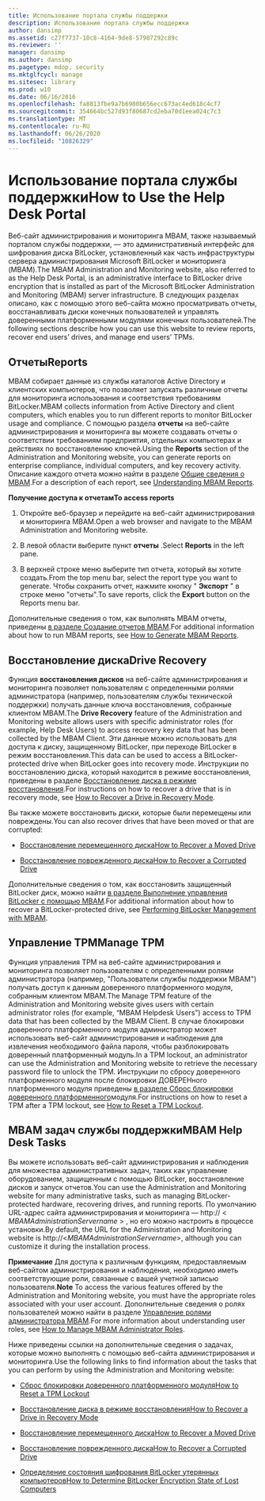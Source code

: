 ```yaml
---
title: Использование портала службы поддержки
description: Использование портала службы поддержки
author: dansimp
ms.assetid: c27f7737-10c8-4164-9de8-57987292c89c
ms.reviewer: ''
manager: dansimp
ms.author: dansimp
ms.pagetype: mdop, security
ms.mktglfcycl: manage
ms.sitesec: library
ms.prod: w10
ms.date: 06/16/2016
ms.openlocfilehash: fa8813fbe9a7b6980b656ecc673ac4ed618c4cf7
ms.sourcegitcommit: 354664bc527d93f80687cd2eba70d1eea024c7c3
ms.translationtype: MT
ms.contentlocale: ru-RU
ms.lasthandoff: 06/26/2020
ms.locfileid: "10826329"
---
```

# <span data-ttu-id="d8d84-103">Использование портала службы поддержки</span><span class="sxs-lookup"><span data-stu-id="d8d84-103">How to Use the Help Desk Portal</span></span>


<span data-ttu-id="d8d84-104">Веб-сайт администрирования и мониторинга MBAM, также называемый порталом службы поддержки, — это административный интерфейс для шифрования диска BitLocker, установленный как часть инфраструктуры сервера администрирования Microsoft BitLocker и мониторинга (MBAM).</span><span class="sxs-lookup"><span data-stu-id="d8d84-104">The MBAM Administration and Monitoring website, also referred to as the Help Desk Portal, is an administrative interface to BitLocker drive encryption that is installed as part of the Microsoft BitLocker Administration and Monitoring (MBAM) server infrastructure.</span></span> <span data-ttu-id="d8d84-105">В следующих разделах описано, как с помощью этого веб-сайта можно просматривать отчеты, восстанавливать диски конечных пользователей и управлять доверенными платформенными модулями конечных пользователей.</span><span class="sxs-lookup"><span data-stu-id="d8d84-105">The following sections describe how you can use this website to review reports, recover end users’ drives, and manage end users’ TPMs.</span></span>

## <a href="" id="bkmk-reports"></a><span data-ttu-id="d8d84-106">Отчеты</span><span class="sxs-lookup"><span data-stu-id="d8d84-106">Reports</span></span>


<span data-ttu-id="d8d84-107">MBAM собирает данные из службы каталогов Active Directory и клиентских компьютеров, что позволяет запускать различные отчеты для мониторинга использования и соответствия требованиям BitLocker.</span><span class="sxs-lookup"><span data-stu-id="d8d84-107">MBAM collects information from Active Directory and client computers, which enables you to run different reports to monitor BitLocker usage and compliance.</span></span> <span data-ttu-id="d8d84-108">С помощью раздела **отчеты** на веб-сайте администрирования и мониторинга вы можете создавать отчеты о соответствии требованиям предприятия, отдельных компьютерах и действиях по восстановлению ключей.</span><span class="sxs-lookup"><span data-stu-id="d8d84-108">Using the **Reports** section of the Administration and Monitoring website, you can generate reports on enterprise compliance, individual computers, and key recovery activity.</span></span> <span data-ttu-id="d8d84-109">Описание каждого отчета можно найти в разделе [Общие сведения о MBAM](understanding-mbam-reports-mbam-2.md).</span><span class="sxs-lookup"><span data-stu-id="d8d84-109">For a description of each report, see [Understanding MBAM Reports](understanding-mbam-reports-mbam-2.md).</span></span>

**<span data-ttu-id="d8d84-110">Получение доступа к отчетам</span><span class="sxs-lookup"><span data-stu-id="d8d84-110">To access reports</span></span>**

1.  <span data-ttu-id="d8d84-111">Откройте веб-браузер и перейдите на веб-сайт администрирования и мониторинга MBAM.</span><span class="sxs-lookup"><span data-stu-id="d8d84-111">Open a web browser and navigate to the MBAM Administration and Monitoring website.</span></span>

2.  <span data-ttu-id="d8d84-112">В левой области выберите пункт **отчеты** .</span><span class="sxs-lookup"><span data-stu-id="d8d84-112">Select **Reports** in the left pane.</span></span>

3.  <span data-ttu-id="d8d84-113">В верхней строке меню выберите тип отчета, который вы хотите создать.</span><span class="sxs-lookup"><span data-stu-id="d8d84-113">From the top menu bar, select the report type you want to generate.</span></span> <span data-ttu-id="d8d84-114">Чтобы сохранить отчет, нажмите кнопку " **Экспорт** " в строке меню "отчеты".</span><span class="sxs-lookup"><span data-stu-id="d8d84-114">To save reports, click the **Export** button on the Reports menu bar.</span></span>

<span data-ttu-id="d8d84-115">Дополнительные сведения о том, как выполнять MBAM отчеты, приведены [в разделе Создание отчетов MBAM](how-to-generate-mbam-reports-mbam-2.md).</span><span class="sxs-lookup"><span data-stu-id="d8d84-115">For additional information about how to run MBAM reports, see [How to Generate MBAM Reports](how-to-generate-mbam-reports-mbam-2.md).</span></span>

## <a href="" id="bkmk-drirec"></a><span data-ttu-id="d8d84-116">Восстановление диска</span><span class="sxs-lookup"><span data-stu-id="d8d84-116">Drive Recovery</span></span>


<span data-ttu-id="d8d84-117">Функция **восстановления дисков** на веб-сайте администрирования и мониторинга позволяет пользователям с определенными ролями администратора (например, пользователям службы технической поддержки) получать данные ключа восстановления, собранные клиентом MBAM.</span><span class="sxs-lookup"><span data-stu-id="d8d84-117">The **Drive Recovery** feature of the Administration and Monitoring website allows users with specific administrator roles (for example, Help Desk Users) to access recovery key data that has been collected by the MBAM Client.</span></span> <span data-ttu-id="d8d84-118">Эти данные можно использовать для доступа к диску, защищенному BitLocker, при переходе BitLocker в режим восстановления.</span><span class="sxs-lookup"><span data-stu-id="d8d84-118">This data can be used to access a BitLocker-protected drive when BitLocker goes into recovery mode.</span></span> <span data-ttu-id="d8d84-119">Инструкции по восстановлению диска, который находится в режиме восстановления, приведены в разделе [Восстановление диска в режиме восстановления](how-to-recover-a-drive-in-recovery-mode-mbam-2.md).</span><span class="sxs-lookup"><span data-stu-id="d8d84-119">For instructions on how to recover a drive that is in recovery mode, see [How to Recover a Drive in Recovery Mode](how-to-recover-a-drive-in-recovery-mode-mbam-2.md).</span></span>

<span data-ttu-id="d8d84-120">Вы также можете восстановить диски, которые были перемещены или повреждены.</span><span class="sxs-lookup"><span data-stu-id="d8d84-120">You can also recover drives that have been moved or that are corrupted:</span></span>

-   [<span data-ttu-id="d8d84-121">Восстановление перемещенного диска</span><span class="sxs-lookup"><span data-stu-id="d8d84-121">How to Recover a Moved Drive</span></span>](how-to-recover-a-moved-drive-mbam-2.md)

-   [<span data-ttu-id="d8d84-122">Восстановление поврежденного диска</span><span class="sxs-lookup"><span data-stu-id="d8d84-122">How to Recover a Corrupted Drive</span></span>](how-to-recover-a-corrupted-drive-mbam-2.md)

<span data-ttu-id="d8d84-123">Дополнительные сведения о том, как восстановить защищенный BitLocker диск, можно найти [в разделе Выполнение управления BitLocker с помощью MBAM](performing-bitlocker-management-with-mbam-mbam-2.md).</span><span class="sxs-lookup"><span data-stu-id="d8d84-123">For additional information about how to recover a BitLocker-protected drive, see [Performing BitLocker Management with MBAM](performing-bitlocker-management-with-mbam-mbam-2.md).</span></span>

## <a href="" id="bkmk-manatpm"></a><span data-ttu-id="d8d84-124">Управление TPM</span><span class="sxs-lookup"><span data-stu-id="d8d84-124">Manage TPM</span></span>


<span data-ttu-id="d8d84-125">Функция управления TPM на веб-сайте администрирования и мониторинга позволяет пользователям с определенными ролями администратора (например, "Пользователи службы поддержки MBAM") получать доступ к данным доверенного платформенного модуля, собранным клиентом MBAM.</span><span class="sxs-lookup"><span data-stu-id="d8d84-125">The Manage TPM feature of the Administration and Monitoring website gives users with certain administrator roles (for example, “MBAM Helpdesk Users”) access to TPM data that has been collected by the MBAM Client.</span></span> <span data-ttu-id="d8d84-126">В случае блокировки доверенного платформенного модуля администратор может использовать веб-сайт администрирования и наблюдения для извлечения необходимого файла пароля, чтобы разблокировать доверенный платформенный модуль.</span><span class="sxs-lookup"><span data-stu-id="d8d84-126">In a TPM lockout, an administrator can use the Administration and Monitoring website to retrieve the necessary password file to unlock the TPM.</span></span> <span data-ttu-id="d8d84-127">Инструкции по сбросу доверенного платформенного модуля после блокировки ДОВЕРЕНного платформенного модуля приведены [в разделе Сброс блокировки доверенного платформенного](how-to-reset-a-tpm-lockout-mbam-2.md)модуля.</span><span class="sxs-lookup"><span data-stu-id="d8d84-127">For instructions on how to reset a TPM after a TPM lockout, see [How to Reset a TPM Lockout](how-to-reset-a-tpm-lockout-mbam-2.md).</span></span>

## <a href="" id="bkmk-helpdesk"></a> <span data-ttu-id="d8d84-128">MBAM задач службы поддержки</span><span class="sxs-lookup"><span data-stu-id="d8d84-128">MBAM Help Desk Tasks</span></span>


<span data-ttu-id="d8d84-129">Вы можете использовать веб-сайт администрирования и наблюдения для множества административных задач, таких как управление оборудованием, защищенным с помощью BitLocker, восстановление дисков и запуск отчетов.</span><span class="sxs-lookup"><span data-stu-id="d8d84-129">You can use the Administration and Monitoring website for many administrative tasks, such as managing BitLocker-protected hardware, recovering drives, and running reports.</span></span> <span data-ttu-id="d8d84-130">По умолчанию URL-адрес сайта администрирования и мониторинга — http:// &lt; *MBAMAdministrationServername* &gt; , но его можно настроить в процессе установки.</span><span class="sxs-lookup"><span data-stu-id="d8d84-130">By default, the URL for the Administration and Monitoring website is http://&lt;*MBAMAdministrationServername*&gt;, although you can customize it during the installation process.</span></span>

<span data-ttu-id="d8d84-131">**Примечание**  Для доступа к различным функциям, предоставляемым веб-сайтом администрирования и наблюдения, необходимо иметь соответствующие роли, связанные с вашей учетной записью пользователя.</span><span class="sxs-lookup"><span data-stu-id="d8d84-131">**Note** To access the various features offered by the Administration and Monitoring website, you must have the appropriate roles associated with your user account.</span></span> <span data-ttu-id="d8d84-132">Дополнительные сведения о ролях пользователей можно найти в разделе [Управление ролями администратора MBAM](how-to-manage-mbam-administrator-roles-mbam-2.md).</span><span class="sxs-lookup"><span data-stu-id="d8d84-132">For more information about understanding user roles, see [How to Manage MBAM Administrator Roles](how-to-manage-mbam-administrator-roles-mbam-2.md).</span></span>

 

<span data-ttu-id="d8d84-133">Ниже приведены ссылки на дополнительные сведения о задачах, которые можно выполнять с помощью веб-сайта администрирования и мониторинга.</span><span class="sxs-lookup"><span data-stu-id="d8d84-133">Use the following links to find information about the tasks that you can perform by using the Administration and Monitoring website:</span></span>

-   [<span data-ttu-id="d8d84-134">Сброс блокировки доверенного платформенного модуля</span><span class="sxs-lookup"><span data-stu-id="d8d84-134">How to Reset a TPM Lockout</span></span>](how-to-reset-a-tpm-lockout-mbam-2.md)

-   [<span data-ttu-id="d8d84-135">Восстановление диска в режиме восстановления</span><span class="sxs-lookup"><span data-stu-id="d8d84-135">How to Recover a Drive in Recovery Mode</span></span>](how-to-recover-a-drive-in-recovery-mode-mbam-2.md)

-   [<span data-ttu-id="d8d84-136">Восстановление перемещенного диска</span><span class="sxs-lookup"><span data-stu-id="d8d84-136">How to Recover a Moved Drive</span></span>](how-to-recover-a-moved-drive-mbam-2.md)

-   [<span data-ttu-id="d8d84-137">Восстановление поврежденного диска</span><span class="sxs-lookup"><span data-stu-id="d8d84-137">How to Recover a Corrupted Drive</span></span>](how-to-recover-a-corrupted-drive-mbam-2.md)

-   [<span data-ttu-id="d8d84-138">Определение состояния шифрования BitLocker утерянных компьютеров</span><span class="sxs-lookup"><span data-stu-id="d8d84-138">How to Determine BitLocker Encryption State of Lost Computers</span></span>](how-to-determine-bitlocker-encryption-state-of-lost-computers-mbam-2.md)

 

 





